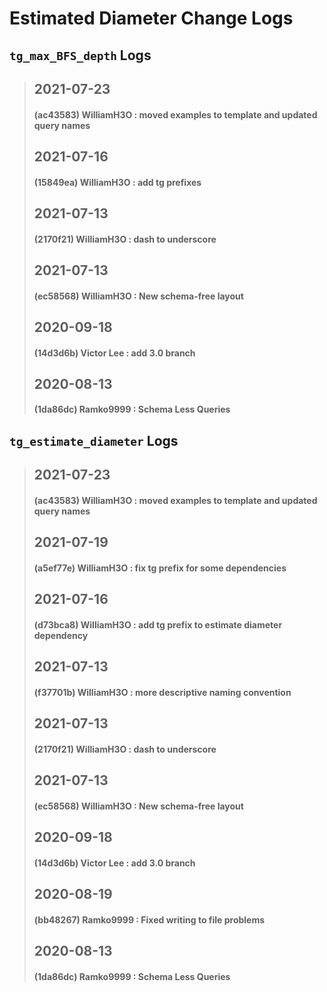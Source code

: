 
# Estimated Diameter Change Logs

## `tg_max_BFS_depth` Logs
> ## 2021-07-23
> #### (ac43583) WilliamH3O : moved examples to template and updated query names
> ## 2021-07-16
> #### (15849ea) WilliamH3O : add tg prefixes
> ## 2021-07-13
> #### (2170f21) WilliamH3O : dash to underscore
> ## 2021-07-13
> #### (ec58568) WilliamH3O : New schema-free layout
> ## 2020-09-18
> #### (14d3d6b) Victor Lee : add 3.0 branch
> ## 2020-08-13
> #### (1da86dc) Ramko9999 : Schema Less Queries

## `tg_estimate_diameter` Logs
> ## 2021-07-23
> #### (ac43583) WilliamH3O : moved examples to template and updated query names
> ## 2021-07-19
> #### (a5ef77e) WilliamH3O : fix tg prefix for some dependencies
> ## 2021-07-16
> #### (d73bca8) WilliamH3O : add tg prefix to estimate diameter dependency
> ## 2021-07-13
> #### (f37701b) WilliamH3O : more descriptive naming convention
> ## 2021-07-13
> #### (2170f21) WilliamH3O : dash to underscore
> ## 2021-07-13
> #### (ec58568) WilliamH3O : New schema-free layout
> ## 2020-09-18
> #### (14d3d6b) Victor Lee : add 3.0 branch
> ## 2020-08-19
> #### (bb48267) Ramko9999 : Fixed writing to file problems
> ## 2020-08-13
> #### (1da86dc) Ramko9999 : Schema Less Queries
